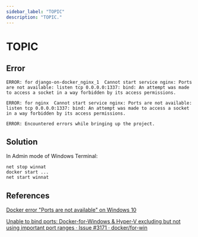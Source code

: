 ```yaml
---
sidebar_label: "TOPIC"
description: "TOPIC."
---
```


# TOPIC

## Error

```
ERROR: for django-on-docker_nginx_1  Cannot start service nginx: Ports are not available: listen tcp 0.0.0.0:1337: bind: An attempt was made to access a socket in a way forbidden by its access permissions.  

ERROR: for nginx  Cannot start service nginx: Ports are not available: listen tcp 0.0.0.0:1337: bind: An attempt was made to access a socket in a way forbidden by its access permissions. 

ERROR: Encountered errors while bringing up the project.
```

## Solution

In Admin mode of Windows Terminal:

```
net stop winnat
docker start ...
net start winnat
```

## References

[Docker error "Ports are not available" on Windows 10](https://www.herlitz.io/2020/12/01/docker-error-ports-are-not-available-on-windows-10/)

[Unable to bind ports: Docker-for-Windows & Hyper-V excluding but not using important port ranges · Issue #3171 · docker/for-win](https://github.com/docker/for-win/issues/3171)